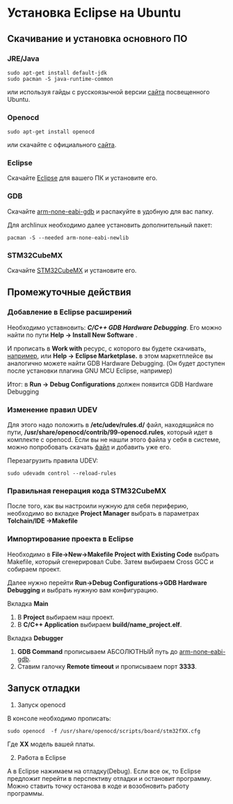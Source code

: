 # Установка Eclipse на Ubuntu #
## Скачивание и установка основного ПО ##

### JRE/Java ###
	sudo apt-get install default-jdk
	sudo pacman -S java-runtime-common
или используя гайды с русскоязычной версии [сайта](https://help.ubuntu.ru/wiki/java) посвещенного Ubuntu.
### Openocd ###
	sudo apt-get install openocd
или скачайте с официального [сайта](http://openocd.org/).
### Eclipse ###
Скачайте [Eclipse](https://www.eclipse.org/downloads/download.php?file=/oomph/epp/2019-12/R/eclipse-inst-linux64.tar.gz) для вашего ПК и установите его. 
### <a name="GBD">GDB</a>  ###
Скачайте [arm-none-eabi-gdb](https://developer.arm.com/tools-and-software/open-source-software/developer-tools/gnu-toolchain/gnu-rm/downloads) и распакуйте в удобную для вас папку.  

Для archlinux необходимо далее установить дополнительный пакет:

	pacman -S --needed arm-none-eabi-newlib
### STM32CubeMX ###
Скачайте [STM32CubeMX](https://www.st.com/en/development-tools/stm32cubemx.html) и установите его. 


## Промежуточные действия ##

### Добавление в Eclipse расширений ###
Необходимо уставновить: ***С/С++ GDB Hardware Debugging***. Его можно найти по пути
**Help -> Install New Software** .

И прописать в **Work with** ресурс, с которого вы будете скачивать, [например](https://download.eclipse.org/releases/2019-12/),
или **Help -> Eclipse Marketplase.** в этом маркетплейсе вы аналогично можете найти GDB Hardware Debugging. (Он будет доступен после установки плагина GNU MCU Eclipse, например)

Итог: в **Run -> Debug Configurations** должен появится GDB Hardware Debugging

### Изменение правил UDEV  ###
Для этого надо положить в **/etc/udev/rules.d/** файл, находящийся по пути, **/usr/share/openocd/contrib/99-openocd.rules**, который идет в комплекте с openocd. 
Если вы не нашли этого файла у себя в системе, можно попробовать скачать [файл](https://github.com/ntfreak/openocd/blob/master/contrib/60-openocd.rules) и добавить уже его. 

Перезагрузить правила UDEV:

	sudo udevadm control --reload-rules


### Правильная генерация кода STM32CubeMX ###
После того, как вы настроили нужную для себя периферию, необходимо во вкладке **Project Manager** выбрать в параметрах **Tolchain/IDE ->Makefile**

### Импортирование проекта в Eclipse ###
Необходимо в **File->New->Makefile Project with Existing Code** выбрать Makefile, который сгенерировал Cube. Затем выбираем Cross GCC и  собираем проект.

Далее нужно перейти **Run->Debug Configurations->GDB Hardware Debugging** и выбрать нужную вам конфигурацию.

Вкладка **Main**

1. В **Project** выбираем наш проект. 
2. В **C/C++ Application** выбираем **build/name_project.elf**.

Вкладка **Debugger**

1. **GDB Command** прописываем AБСОЛЮТНЫЙ путь до [arm-none-eabi-gdb](#GDB).
2. Ставим галочку **Remote timeout** и прописываем порт **3333**.

## Запуск отладки ##
1. Запуск openocd

В консоле необходимо прописать:
	
	sudo openocd  -f /usr/share/openocd/scripts/board/stm32fXX.cfg 
	
Где **XX** модель вашей платы. 

2. Работа в Eclipse

А в Eclipse нажимаем на отладку(Debug). Если все ок, то Eclipse предложит перейти в перспективу отладки и остановит программу. Можно ставить точку останова в коде и возобновить работу программы.
